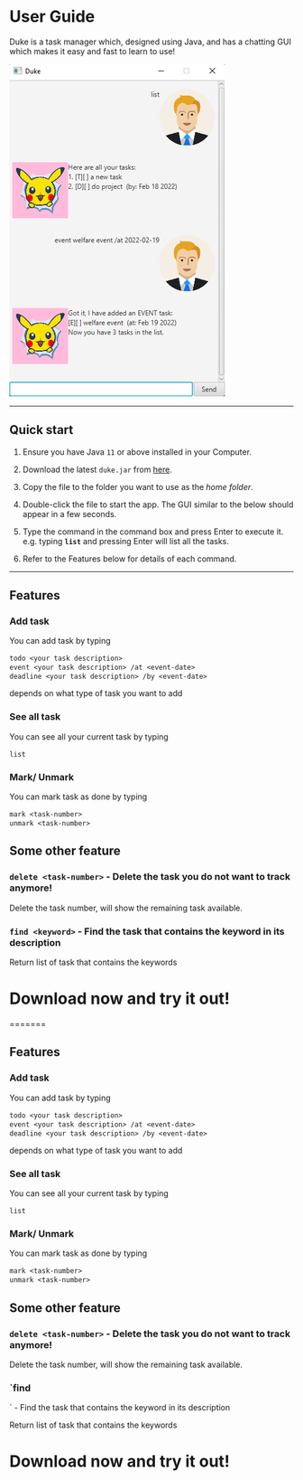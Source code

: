 # User Guide
Duke is a task manager which, designed using Java, and has a chatting GUI which makes it easy and fast to learn to use!

![Ui](Ui.png)

--------------------------------------------------------------------------------------------------------------------

## Quick start

1. Ensure you have Java `11` or above installed in your Computer.

2. Download the latest `duke.jar` from [here](https://github.com/chuashihong/ip/releases).

3. Copy the file to the folder you want to use as the _home folder_.

4. Double-click the file to start the app. The GUI similar to the below should appear in a few seconds.

5. Type the command in the command box and press Enter to execute it. e.g. typing **`list`** and pressing Enter will list all the tasks.<br>

6. Refer to the Features below for details of each command.

--------------------------------------------------------------------------------------------------------------------
## Features

### Add task

You can add task by typing
```
todo <your task description>
event <your task description> /at <event-date>
deadline <your task description> /by <event-date>
```
depends on what type of task you want to add

### See all task

You can see all your current task by typing
```
list
```

### Mark/ Unmark

You can mark task as done by typing
```
mark <task-number>
unmark <task-number>
```


## Some other feature

### `delete <task-number>` - Delete the task you do not want to track anymore!

Delete the task number, will show the remaining task available.

### `find <keyword>` - Find the task that contains the keyword in its description

Return list of task that contains the keywords


# Download now and try it out!
=======
## Features 

### Add task

You can add task by typing
```
todo <your task description>
event <your task description> /at <event-date>
deadline <your task description> /by <event-date>
```
depends on what type of task you want to add

### See all task

You can see all your current task by typing
```
list
```

### Mark/ Unmark

You can mark task as done by typing
```
mark <task-number>
unmark <task-number>
```


## Some other feature

### `delete <task-number>` - Delete the task you do not want to track anymore!

Delete the task number, will show the remaining task available.

### `find
<keyword>` - Find the task that contains the keyword in its description

Return list of task that contains the keywords


# Download now and try it out!
